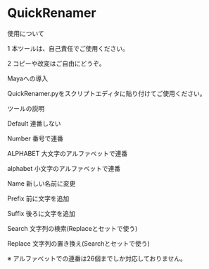 # QuickRenamer

使用について

1 本ツールは、自己責任でご使用ください。

2 コピーや改変はご自由にどうぞ。


Mayaへの導入

QuickRenamer.pyをスクリプトエディタに貼り付けてご使用ください。


ツールの説明


Default    連番しない

Number     番号で連番

ALPHABET   大文字のアルファベットで連番

alphabet   小文字のアルファベットで連番


Name       新しい名前に変更

Prefix     前に文字を追加

Suffix     後ろに文字を追加

Search     文字列の検索(Replaceとセットで使う)

Replace    文字列の置き換え(Searchとセットで使う)


※ アルファベットでの連番は26個までしか対応しておりません。
